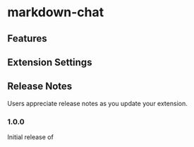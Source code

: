 # markdown-chat



## Features

## Extension Settings

## Release Notes

Users appreciate release notes as you update your extension.

### 1.0.0

Initial release of